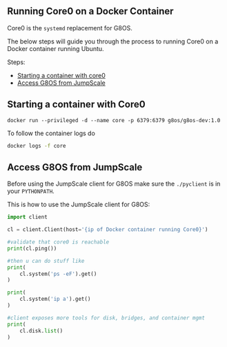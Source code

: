 ## Running Core0 on a Docker Container

Core0 is the `systemd` replacement for G8OS.

The below steps will guide you through the process to running Core0 on a Docker container running Ubuntu.

Steps:

- [Starting a container with core0](#start-container)
- [Access G8OS from JumpScale](#jumpscale-client)

<a id="start-container"></a>
## Starting a container with Core0
```
docker run --privileged -d --name core -p 6379:6379 g8os/g8os-dev:1.0
```

To follow the container logs do
```bash
docker logs -f core
```

<a id="jumpscale-client"></a>
## Access G8OS from JumpScale

Before using the JumpScale client for G8OS make sure the `./pyclient` is in your `PYTHONPATH`.

This is how to use the JumpScale client for G8OS:

```python
import client

cl = client.Client(host='{ip of Docker container running Core0}')

#validate that core0 is reachable
print(cl.ping())

#then u can do stuff like
print(
    cl.system('ps -eF').get()
)

print(
    cl.system('ip a').get()
)

#client exposes more tools for disk, bridges, and container mgmt
print(
    cl.disk.list()
)
```
